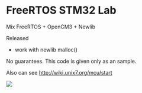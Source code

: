 
# FreeRTOS STM32 Lab

Mix FreeRTOS + OpenCM3 + Newlib

Released
- work with newlib malloc()

No guarantees. This code is given only as an sample.

Also can see http://wiki.unix7.org/mcu/start

![](http://wiki.unix7.org/_media/mcu/img_20180422_144519-480.jpg)





